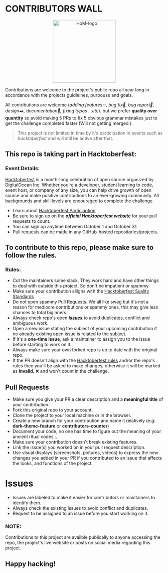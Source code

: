 # CONTRIBUTORS WALL

<p align="center">
  <img src="https://www.pixenli.com/image/m9vXn--n" alt="HoM-logo" width="200">
</p>

Contributions are welcome to the project's public repo all year long in accordance with the projects guidleines, purpouse and goals.


                   
All contributions are welcome (_adding features✨, bug fix🔧, bug report🐛, design✒️, documentation📝, fixing typos ...etc_). but we prefer **quality over quantity** so avoid making 5 PRs to fix 5 obvious grammar mistakes just to get the challenge completed faster (Will not getting merged.).

> This project is not limited in time by it's participation in events such as *hacktoberfest* and will still be active after that.

## This repo is taking part in Hacktoberfest:
### Event Details:

[Hacktoberfest](https://hacktoberfest.digitalocean.com) is a month-long celebration of open source organized by DigitalOcean Inc. Whether you’re a developer, student learning to code, event host, or company of any size, you can help drive growth of open source and make positive contributions to an ever-growing community. All backgrounds and skill levels are encouraged to complete the challenge.
- Learn about [Hacktoberfest Particiaption](https://hacktoberfest.digitalocean.com/resources/participation)
- Be sure to sign up on the ***[official Hacktoberfest website](https://hacktoberfest.digitalocean.com/register)*** for your pull requests to count.
- You can sign up anytime between October 1 and October 31.
- Pull requests can be made in any GitHub-hosted repositories/projects.


## To contribute to this repo, please make sure to follow the rules.
### Rules:
- Cut the maintainers some slack. They work hard and have other things to deal with outside this project. So don't be impatient or spammy.
- Make sure your contribution alligns with the [Hacktoberfest Suality Standards](https://hacktoberfest.digitalocean.com/resources/qualitystandards)
- Do not open spammy Pull Requests. We all like swag but it's not a reason for mediocre contributions or spammy ones, this may give less chances to total biginners.
- Always check repo's open ***[issues](issues)*** to avoid duplicates, conflict and ambiguous work.
- Open a new issue stating the subject of your upcoming contribution if no already existing open issue is related to the subject.
- If it's a **one-time issue**, ask a maintainer to assign you to the issue before starting to work on it.
- Always make sure your own forked repo is up to date with the original repo.
- If the PR doesn't align with the [Hacktoberfest rules](https://hacktoberfest.digitalocean.com/resources/qualitystandards) and/or the repo's rules then you'll be asked to make changes, otherwise it will be marked as **invalid.** :x: and won't count in the challenge.


## Pull Requests
- Make sure you give your PR a clear description and a **meaningful title** of your contribution.
- Fork this original repo to your account.
- Clone the project to your local machine or in the browser.
- Create a new branch for your contribution and name it relatively (e.g: **dark-theme-feature** or **contributors-counter**)
- Document your code, no one has time to figure out the meaning of your ancient ritual codes ...
- Make sure your contribution doesn't break existing features.
- Link the issue(s) you worked on in your pull request description.
- Use visual displays (screenshots, pictures, videos) to express the new changes you added in your PR if you contributed to an issue that affects the looks, and functions of the project.

# Issues
- Issues are labeled to make it easier for contributors or maintainers to identify them.
- Always check the existing issues to avoid conflict and duplicates.
- Request to be assigned to an issue before you start working on it.

### NOTE:
Contributions to this project are availble publically to anyone accessing the repo, the project's live website or posts on social media regarding this project.

## Happy hacking!
